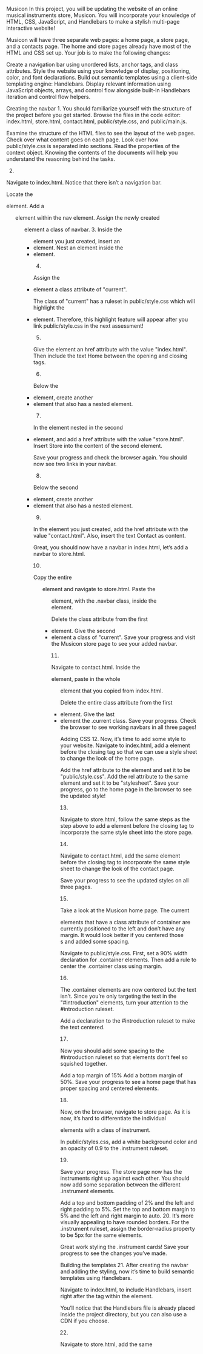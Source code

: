 Musicon
In this project, you will be updating the website of an online musical instruments store, Musicon. You will incorporate your knowledge of HTML, CSS, JavaScript, and Handlebars to make a stylish multi-page interactive website!

Musicon will have three separate web pages: a home page, a store page, and a contacts page. The home and store pages already have most of the HTML and CSS set up. Your job is to make the following changes:

Create a navigation bar using unordered lists, anchor tags, and class attributes.
Style the website using your knowledge of display, positioning, color, and font declarations.
Build out semantic templates using a client-side templating engine: Handlebars.
Display relevant information using JavaScript objects, arrays, and control flow alongside built-in Handlebars iteration and control flow helpers.

Creating the navbar
1.
You should familiarize yourself with the structure of the project before you get started. Browse the files in the code editor: index.html, store.html, contact.html, public/style.css, and public/main.js.

Examine the structure of the HTML files to see the layout of the web pages.
Check over what content goes on each page.
Look over how public/style.css is separated into sections.
Read the properties of the context object.
Knowing the contents of the documents will help you understand the reasoning behind the tasks.

2.
Navigate to index.html. Notice that there isn’t a navigation bar.

Locate the <nav> element.
Add a <ul> element within the nav element.
Assign the newly created <ul> element a class of navbar.
3.
Inside the <ul> element you just created, insert an <li> element. Nest an <a> element inside the <li> element.

4.
Assign the <li> element a class attribute of "current".

The class of "current" has a ruleset in public/style.css which will highlight the <li> element. Therefore, this highlight feature will appear after you link public/style.css in the next assessment!

5.
Give the <a> element an href attribute with the value "index.html". Then include the text Home between the opening and closing <a> tags.

6.
Below the <li> element, create another <li> element that also has a nested <a> element.

7.
In the <a> element nested in the second <li> element, and add a href attribute with the value "store.html". Insert Store into the content of the second <a> element.

Save your progress and check the browser again. You should now see two links in your navbar.

8.
Below the second <li> element, create another <li> element that also has a nested <a> element.

9.
In the <a> element you just created, add the href attribute with the value "contact.html". Also, insert the text Contact as content.

Great, you should now have a navbar in index.html, let’s add a navbar to store.html.

10.
Copy the entire <ul> element and navigate to store.html. Paste the <ul> element, with the .navbar class, inside the <nav> element.

Delete the class attribute from the first <li> element.
Give the second <li> element a class of "current".
Save your progress and visit the Musicon store page to see your added navbar.

11.
Navigate to contact.html. Inside the <nav> element, paste in the whole <ul> element that you copied from index.html.

Delete the entire class attribute from the first <li> element.
Give the last <li> element the .current class.
Save your progress. Check the browser to see working navbars in all three pages!

Adding CSS
12.
Now, it’s time to add some style to your website. Navigate to index.html, add a <link> element before the closing <head> tag so that we can use a style sheet to change the look of the home page.

Add the href attribute to the <link> element and set it to be "public/style.css".
Add the rel attribute to the same element and set it to be "stylesheet".
Save your progress, go to the home page in the browser to see the updated style!

13.
Navigate to store.html, follow the same steps as the step above to add a <link> element before the closing <head> tag to incorporate the same style sheet into the store page.

14.
Navigate to contact.html, add the same <link> element before the closing <head> tag to incorporate the same style sheet to change the look of the contact page.

Save your progress to see the updated styles on all three pages.

15.
Take a look at the Musicon home page. The current <section> elements that have a class attribute of container are currently positioned to the left and don’t have any margin. It would look better if you centered those <section>s and added some spacing.

Navigate to public/style.css. First, set a 90% width declaration for .container elements. Then add a rule to center the .container class using margin.

16.
The .container elements are now centered but the text isn’t. Since you’re only targeting the text in the "#introduction" elements, turn your attention to the #introduction ruleset.

Add a declaration to the #introduction ruleset to make the text centered.

17.
Now you should add some spacing to the #introduction ruleset so that elements don’t feel so squished together.

Add a top margin of 15%
Add a bottom margin of 50%.
Save your progress to see a home page that has proper spacing and centered elements.

18.
Now, on the browser, navigate to store page. As it is now, it’s hard to differentiate the individual <article> elements with a class of instrument.

In public/styles.css, add a white background color and an opacity of 0.9 to the .instrument ruleset.

19.
Save your progress. The store page now has the instruments right up against each other. You should now add some separation between the different .instrument elements.

Add a top and bottom padding of 2% and the left and right padding to 5%.
Set the top and bottom margin to 5% and the left and right margin to auto.
20.
It’s more visually appealing to have rounded borders. For the .instrument ruleset, assign the border-radius property to be 5px for the same elements.

Great work styling the .instrument cards! Save your progress to see the changes you’ve made.

Building the templates
21.
After creating the navbar and adding the styling, now it’s time to build semantic templates using Handlebars.

Navigate to index.html, to include Handlebars, insert <script src="handlebars.min.js"></script> right after the <link> tag within the <head> element.

You’ll notice that the Handlebars file is already placed inside the project directory, but you can also use a CDN if you choose.

22.
Navigate to store.html, add the same <script> element, as the previous task, on the line after the <link> CSS tag.

23.
Navigate back to index.html, you can deliver a template to the browser by including it in a <script> tag.

Add another <script> tag below <script> tag for Handlebars.
Give the new tag an id of templateHB.
Add the type attribute to the same tag and set it to be "text/x-handlebars-template".
24.
Next, start on a simple template for the home page.

You’ll be adding three elements inside the newly created <script> tag. First add a <h1> element, followed by a <p> element, followed by an <a> element. These elements will not be nested.

25.
Add Handlebars expression to the <h1> and <p> tag.

Between the opening and closing <h1> tags, add a {{title}} expression.
Between the opening and closing <p> tags, add a {{body}} expression.
26.
Add the href attribute and text to the <a> tag.

Give the <a> tag the href attribute and set it to be "store.html".
Between the opening and closing <a> tags, add the Shop Now text.
27.
Inside the #introduction element, add an id of information to the .container element and delete the nested tags.

28.
Now, navigate to public/main.js, familiarize yourself with the provided context object.

For the home page you’ll be using the title and body properties. Later on, you’ll be using the instruments property for the store page.

29.
Now it’s time to write JavaScript!

Under the context object, declare a variable named templateElement using the const keyword.
Assign to templateElement the result of calling document.getElementById() with an argument of "templateHB".
30.
The next step in creating a Handlebars template is to get the HTML markup contained within the templateElement.

Access the .innerHTML of templateElement and assign it to a new variable named templateSource.
31.
Compile a template using the Handlebars.compile() method.

Pass the templateSource into the Handlebars.compile() method as an argument.
Assign a compiled template returned above to a new variable named template.
32.
After calling Handlebars.compile() with an argument, a function is returned to the template. template will accept an object and use the properties of the object to fill in a Handlebars template.

Pass the provided context object into the template function as an argument.
Assign the return value of the step above to a new variable named compiledHtml.
33.
Finally, render the compiled HTML in the browser.

Use the document.getElementById() method to get an element with an id of information on the document.
Set the innerHTML property on the element returned above to be the compiledHtml.
34.
You just created your first templated web page! Now it is time to create your next templated web page with the skills you just learned.

Navigate back to store.html, create a <script> element that will incorporate Handlebars expressions.

In the <head> element, add the <script> tag on the line after the <script> tag for Handlebars.
Give the new <script> an id of templateHB.
Add the type attribute to the same tag and set it to be "text/x-handlebars-template".
35.
Copy the entire contents of the first <article> with class instrument. Paste the contents inside the newly created <script>.

36.
Currently, you have a template for one instrument, but the Musicon store has four instruments. Conveniently, Handlebars offers the built-in {{each}} block helper to iterate through an array.

Wrap the .instrument element in the template with the {{each}} block helper. Provide the starting {{each}} expression with an argument of instruments.

37.
Now it’s time to replace some hard coded values with Handlebars expressions. Change the value of the src and alt attribute within the <img> tag with a {{this.image}} and {{this.name}} expression respectively.

38.
Replace the contents inside the .name, .description, .price and .sale elements with Handlebar expressions. Use the following expressions in their respective fields: {{this.name}}, {{this.description}}, {{this.price}} and {{this.sale}}.

39.
You might notice some instruments are on sale and others are not. You can account for this using a built-in Handlebars block helper, {{if}}, which acts like the if conditional in JavaScript.

Use the {{if}} block helper to display the on-sale price. If the this.sale property is truthy, you should also display the <p> elements that have the classes price, sale and deal. Add an {{else}} section, in cause this.sale is falsy, to display the this.price element (without the nested <del> tag).

40.
Now, locate the #showcase element. In the <section> that has a class of container, add an id of information. Since you don’t need the hard coded values anymore, delete the all the elements that have a class of instrument.

The #information <section> should be empty but the web page should still be filled with instruments!

41.
Great, you refactored your code to use Handlebars. Take advantage of your set up template to add a new instrument to Musicon!

Add another object in the instruments array that has the following properties:

Set the image property to be 'https://s3.amazonaws.com/codecademy-content/courses/learn-handlebars/musicon/violin.png'.
Set the name property to be 'Violin'.
Set the description property to be 'A versatile that is suited for any and all occasions. Those wearing tuxedos can strum together a classic. Others who prefer overalls can call it a fiddle and play some folk songs.'.
Set the price property to be '$245.00'.
After creating the object successfully, save your progress. You will see the violin added to the store page.

42.
Great work! The home and store pages look leagues better than when you started. If you want to challenge yourself, consider:

Add/Remove instruments to the store.
Change the overall layout of the website.
Create additional styling in public/style.css.
Add and link to an additional page for Musicon.


